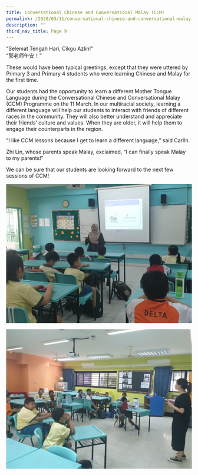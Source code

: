 ```yaml
---
title: Conversational Chinese and Conversational Malay (CCM)
permalink: /2020/03/11/conversational-chinese-and-conversational-malay-ccm/
description: ""
third_nav_title: Page 9
---
```

<p>&ldquo;Selemat Tengah Hari, Cikgu Azlin!&rdquo;<br>&ldquo;郭老师午安！&rdquo;</p>
<p>These would have been typical greetings, except that they were uttered by Primary 3 and Primary 4 students who were learning Chinese and Malay for the first time.</p>

<p>Our students had the opportunity to learn a different Mother Tongue Language during the Conversational Chinese and Conversational Malay (CCM) Programme on the 11 March. In our multiracial society, learning a different language will help our students to interact with friends of different races in the community. They will also better understand and appreciate their friends&rsquo; culture and values. When they are older, it will help them to engage their counterparts in the region.</p>
<p>&ldquo;I like CCM lessons because I get to learn a different language,&rdquo; said Carllh.</p>
<p>Zhi Lin, whose parents speak Malay, exclaimed, &ldquo;I can finally speak Malay to my parents!&rdquo;</p>
<p>We can be sure that our students are looking forward to the next few sessions of CCM!</p>

![](/images/unnamed.jpg)

![](/images/unnamed-1.jpg)